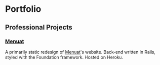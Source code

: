 # Portfolio

## Professional Projects

### [Menuat](http://menuat-proto.herokapp.com)

A primarily static redesign of [Menuat](http://www.menuat.com)'s website. Back-end written in Rails, styled with the Foundation framework. Hosted on Heroku.